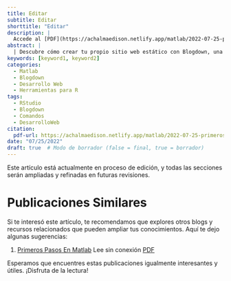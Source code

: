 ```yaml
---
title: Editar
subtitle: Editar
shorttitle: "Editar"
description: |
  Accede al [PDF](https://achalmaedison.netlify.app/matlab/2022-07-25-primeros-pasos-en-matlab/index.pdf) completo aquí.
abstract: |
  | Descubre cómo crear tu propio sitio web estático con Blogdown, una herramienta poderosa que combina R Markdown y Hugo. Aprende a usar comandos sencillos para personalizar, construir y alojar tu sitio web de manera fácil y rápida. ¡Comienza tu proyecto web hoy mismo!
keywords: [keyword1, keyword2]
categories:
  - Matlab
  - Blogdown
  - Desarrollo Web
  - Herramientas para R
tags:
  - RStudio
  - Blogdown
  - Comandos
  - DesarrolloWeb
citation:
  pdf-url: https://achalmaedison.netlify.app/matlab/2022-07-25-primeros-pasos-en-matlab/index.pdf
date: "07/25/2022"
draft: true  # Modo de borrador (false = final, true = borrador)
---
```








Este artículo está actualmente en proceso de edición, y todas las secciones serán ampliadas y refinadas en futuras revisiones.


# Publicaciones Similares

Si te interesó este artículo, te recomendamos que explores otros blogs y recursos relacionados que pueden ampliar tus conocimientos. Aquí te dejo algunas sugerencias:


1. [Primeros Pasos En Matlab](https://achalmaedison.netlify.app/programacion-software/matlab/2022-07-25-primeros-pasos-en-matlab) Lee sin conexión [PDF](https://achalmaedison.netlify.app/programacion-software/matlab/2022-07-25-primeros-pasos-en-matlab/index.pdf)


Esperamos que encuentres estas publicaciones igualmente interesantes y útiles. ¡Disfruta de la lectura!

